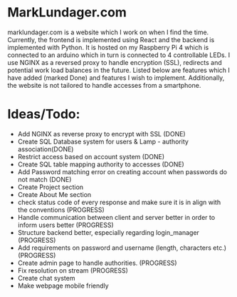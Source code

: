 # MarkLundager.com

marklundager.com is a website which I work on when I find the time. Currently, the frontend is implemented using React and the backend is implemented with Python. It is hosted on my Raspberry Pi 4 which is
connected to an arduino which in turn is connected to 4 controllable LEDs. I use NGINX as a reversed proxy to handle encryption (SSL), redirects and potential work load balances in the future. Listed below are features which I have added (marked Done)
and features I wish to implement. Additionally, the website is not tailored to handle accesses from a smartphone.

# Ideas/Todo:

- Add NGINX as reverse proxy to encrypt with SSL (DONE)
- Create SQL Database system for users & Lamp - authority association(DONE)
- Restrict access based on account system (DONE)
- Create SQL table mapping authority to accesses (DONE)
- Add Password matching error on creating account when passwords do not match (DONE)
- Create Project section
- Create About Me section
- check status code of every response and make sure it is in align with the conventions (PROGRESS)
- Handle communication between client and server better in order to inform users better  (PROGRESS)
- Structure backend better, especially regarding login_manager  (PROGRESS)
- Add requirements on password and username (length, characters etc.)  (PROGRESS)
- Create admin page to handle authorities.  (PROGRESS)
- Fix resolution on stream  (PROGRESS)
- Create chat system
- Make webpage mobile friendly
